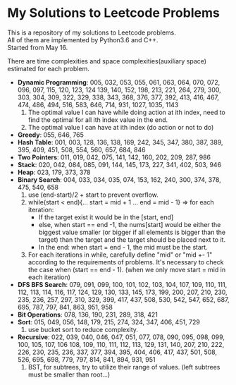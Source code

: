 My Solutions to Leetcode Problems
====
This is a repository of my solutions to Leetcode problems.  
All of them are implemented by Python3.6 and C++.  
Started from May 16.

There are time complexities and space complexities(auxiliary space) estimated for each problem.

- **Dynamic Programming**: 005, 032, 053, 055, 061, 063, 064, 070, 072, 096, 097, 115, 120, 123, 124
                139, 140, 152, 198, 213, 221, 264, 279, 300, 303, 304, 309, 322, 329, 338, 343, 368,
                376, 377, 392, 413, 416, 467, 474, 486, 494, 516, 583, 646, 714, 931,
                1027, 1035, 1143
  1. The optimal value I can have while doing action at ith index, need to find
     the optimal for all ith index value in the end.
  2. The optimal value I can have at ith index (do action or not to do)
- **Greedy**: 055, 646, 765
- **Hash Table**: 001, 003, 128, 136, 138, 169, 242, 345, 347, 380, 387, 389, 
                  395, 409, 451, 508, 554, 560, 657, 684, 846
- **Two Pointers**: 011, 019, 042, 075, 141, 142, 160, 202, 209, 287, 986
- **Stack**: 020, 042, 084, 085, 091, 144, 145, 173, 227, 341, 402, 503, 946
- **Heap**: 023, 179, 373, 378
- **Binary Search**: 004, 033, 034, 035, 074, 153, 162, 240, 300, 374, 378, 475, 540, 658
  1. use (end-start)/2 + start to prevent overflow.
  2. while(start < end){... start = mid + 1 ... end = mid - 1} => 
     for each iteration:
     - If the target exist it would be in the [start, end]
     - else, when start == end -1, the nums[start] would be either the biggest value 
       smaller (or bigger if all elements is bigger than the target) than the 
       target and the target should be placed next to it. 
     - In the end: when start = end - 1, the mid must be the start. 
  3. For each iterations in while, carefully define "mid" or "mid +- 1"
     according to the requirements of problems. It's necessary to check the case
     when (start == end - 1). (when we only move start = mid in each iteration)
- **DFS BFS Search**: 079, 091, 099, 100, 101, 102, 103, 104, 107, 109, 110, 111, 112,
                113, 114, 116, 117, 124, 129, 130, 133, 145, 173, 199, 200, 207, 210, 230, 235, 236, 257, 297, 310, 329, 
                399, 417, 437, 508, 530, 542, 547, 652, 687, 695, 787, 797, 841, 863, 951, 958
- **Bit Operations**: 078, 136, 190, 231, 289, 318, 421
- **Sort**: 015, 049, 056, 148, 179, 215, 274, 324, 347, 406, 451, 729
  1. use bucket sort to reduce complexity.
- **Recursive**: 022, 039, 040, 046, 047, 051, 077, 078, 090, 095, 098, 099, 100, 105, 107, 106 
                108, 109, 110, 111, 112, 113, 129, 131, 140, 207, 210, 222, 226, 230, 235, 236, 337, 377, 394, 395, 404, 406, 
                417, 437, 501, 508, 526, 695, 698, 779, 797, 814, 841, 894, 931, 951
  1. BST, for subtrees, try to utilize their range of values. (left subtrees must
     be smaller than root...)
